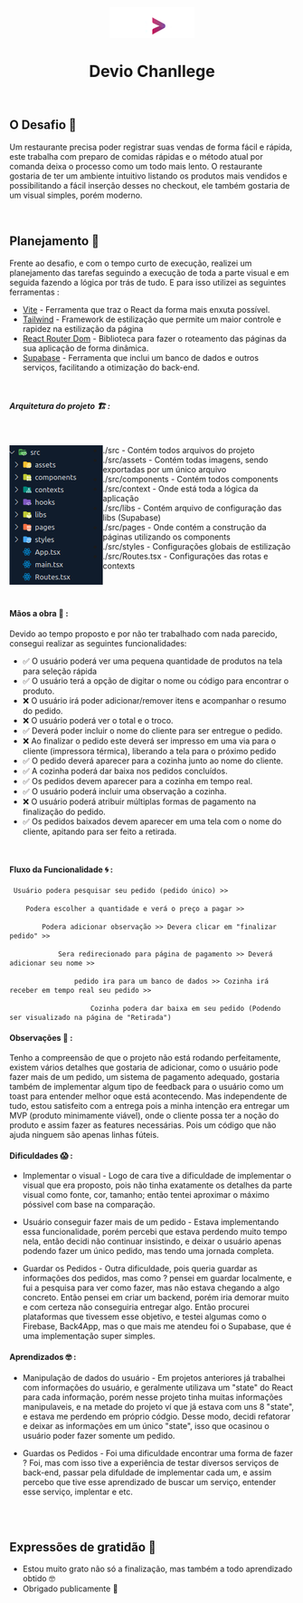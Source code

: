<p align="center">
  <img src="https://github.com/deviobr/code-patterns/blob/main/images/devio.webp?raw=true" />
  <h1 align="center">Devio Chanllege</h1>
</p>

</br>

## O Desafio 🔎
Um restaurante precisa poder registrar suas vendas de forma fácil e rápida, este trabalha com preparo de comidas rápidas e o método atual por comanda deixa o processo como um todo mais lento. O restaurante gostaria de ter um ambiente intuitivo listando os produtos mais vendidos e possibilitando a fácil inserção desses no checkout, ele também gostaria de um visual simples, porém moderno.

</br>

## Planejamento 🧠

Frente ao desafio, e com o tempo curto de execução, realizei um planejamento das tarefas seguindo a execução de toda a parte visual e em seguida fazendo a lógica por trás de tudo.
E para isso utilizei as seguintes ferramentas :

* [Vite](https://vitejs.dev/) - Ferramenta que traz o React da forma mais enxuta possível.
* [Tailwind](https://tailwindcss.com/) - Framework de estilização que permite um maior controle e rapidez na estilização da página
* [React Router Dom](https://reactrouter.com/en/v6.3.0) - Biblioteca para fazer o roteamento das páginas da sua aplicação de forma dinâmica.
* [Supabase](https://supabase.com/) - Ferramenta que inclui um banco de dados e outros serviços, facilitando a otimização do back-end.

</br>

##### Arquitetura do projeto 🏗 : 

</br>

<div>
  <img align="left" src="src/assets/images/imageReadme.png" />
    <ul>
      <li>./src -  Contém todos arquivos do projeto</li>
      <li>./src/assets -  Contém todas imagens, sendo exportadas por um único arquivo</li>
      <li>./src/components -  Contém todos components</li>
      <li>./src/context -  Onde está toda a lógica da aplicação</li>
      <li>./src/libs -  Contém arquivo de configuração das libs (Supabase)</li>
      <li>./src/pages -  Onde contém a construção da páginas utilizando os components</li>
      <li>./src/styles -  Configurações globais de estilização</li>
      <li>./src/Routes.tsx -  Configurações das rotas e contexts</li>
    </ul>
</div>
  
</br>
</br>

#### Mãos a obra 👷‍ : 
 Devido ao tempo proposto e por não ter trabalhado com nada parecido, consegui realizar as seguintes funcionalidades:
 
* ✅ O usuário poderá ver uma pequena quantidade de produtos na tela para seleção rápida
* ✅ O usuário terá a opção de digitar o nome ou código para encontrar o produto.
* ❌ O usuário irá poder adicionar/remover itens e acompanhar o resumo do pedido.
* ❌ O usuário poderá ver o total e o troco.
* ✅ Deverá poder incluir o nome do cliente para ser entregue o pedido.
* ❌ Ao finalizar o pedido este deverá ser impresso em uma via para o cliente (impressora térmica), liberando a tela para o próximo pedido
* ✅ O pedido deverá aparecer para a cozinha junto ao nome do cliente.
* ✅ A cozinha poderá dar baixa nos pedidos concluídos.
* ✅ Os pedidos devem aparecer para a cozinha em tempo real.
* ✅ O usuário poderá incluir uma observação a cozinha.
* ❌ O usuário poderá atribuir múltiplas formas de pagamento na finalização do pedido.
* ✅ Os pedidos baixados devem aparecer em uma tela com o nome do cliente, apitando para ser feito a retirada.

</br>

#### Fluxo da Funcionalidade 🌀 :
```
 Usuário podera pesquisar seu pedido (pedido único) >> 
 
    Podera escolher a quantidade e verá o preço a pagar >> 
    
        Podera adicionar observação >> Devera clicar em "finalizar pedido" >> 
        
            Sera redirecionado para página de pagamento >> Deverá adicionar seu nome >> 
            
                pedido ira para um banco de dados >> Cozinha irá receber em tempo real seu pedido >> 
                
                    Cozinha podera dar baixa em seu pedido (Podendo ser visualizado na página de "Retirada")
```

#### Observações 🧐 :

Tenho a compreensão de que o projeto não está rodando perfeitamente, existem vários detalhes que gostaria de adicionar, como o usuário pode fazer mais de um pedido, um sistema de pagamento adequado, gostaria também de implementar algum tipo de feedback para o usuário como um toast para entender melhor oque está acontecendo. Mas independente de tudo, estou satisfeito com a entrega pois a minha intenção era entregar um MVP (produto minimamente viável), onde o cliente possa ter a noção do produto e assim fazer as features necessárias. Pois um código que não ajuda ninguem são apenas linhas fúteis.

#### Dificuldades 😱 :

* Implementar o visual - Logo de cara tive a dificuldade de implementar o visual que era proposto, pois não tinha exatamente os detalhes da parte visual como fonte, cor, tamanho; então tentei aproximar o máximo póssivel com base na comparação.

* Usuário conseguir fazer mais de um pedido - Estava implementando essa funcionalidade, porém percebi que estava perdendo muito tempo nela, então decidi não continuar insistindo, e deixar o usuário apenas podendo fazer um único pedido, mas tendo uma jornada completa.

* Guardar os Pedidos - Outra dificuldade, pois queria guardar as informações dos pedidos, mas como ? pensei em guardar localmente, e fui a pesquisa para ver como fazer, mas não estava chegando a algo concreto. Então pensei em criar um backend, porém iria demorar muito e com certeza não conseguiria entregar algo. Então procurei plataformas que tivessem esse objetivo, e testei algumas como o Firebase, Back4App, mas o que mais me atendeu foi o Supabase, que é uma implementação super simples.

#### Aprendizados 🤓 :

- Manipulação de dados do usuário - Em projetos anteriores já trabalhei com informações do usuário, e geralmente utilizava um "state" do React para cada informação, porém nesse projeto tinha muitas informações manipulaveis, e na metade do projeto ví que já estava com uns 8 "state", e estava me perdendo em próprio códgio. Desse modo, decidi refatorar e deixar as informações em um único "state", isso que ocasinou o usuário poder fazer somente um pedido. 

- Guardas os Pedidos - Foi uma dificuldade encontrar uma forma de fazer ? Foi, mas com isso tive a experiência de testar diversos serviços de back-end, passar pela difuldade de implementar cada um, e assim percebo que tive esse aprendizado de buscar um serviço, entender esse serviço, implentar e etc.

</br>
</br>

## Expressões de gratidão 🎁 

* Estou muito grato não só a finalização, mas também a todo aprendizado obtido 🤓
* Obrigado publicamente 💙

